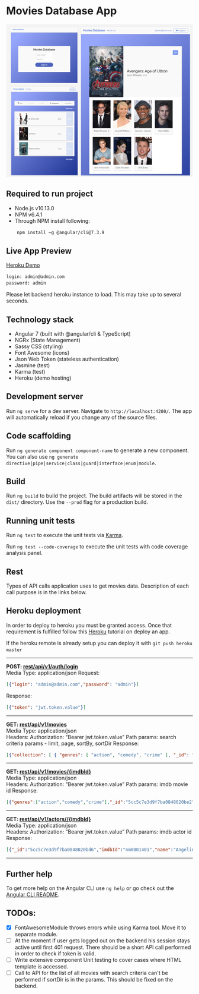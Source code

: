 # Movies Database App
![picture alt](./doc/moviesapp.png?raw=true "moviesapp")

## Required to run project
* Node.js v10.13.0
* NPM v6.4.1
* Through NPM install following:
```sh
	npm install –g @angular/cli@7.3.9
```


Live App Preview
----------------------------------------------------------

[Heroku Demo](https://movie-database-app.herokuapp.com/)
```sh
login: admin@admin.com
password: admin
```
Please let backend heroku instance to load. This may take up to several seconds.

## Technology stack
* Angular 7 (built with @angular/cli & TypeScript)
* NGRx (State Management)
* Sassy CSS (styling)
* Font Awesome (icons)
* Json Web Token (stateless authentication)
* Jasmine (test)
* Karma (test)
* Heroku (demo hosting)


## Development server

Run `ng serve` for a dev server. Navigate to `http://localhost:4200/`. The app will automatically reload if you change any of the source files.

## Code scaffolding

Run `ng generate component component-name` to generate a new component. You can also use `ng generate directive|pipe|service|class|guard|interface|enum|module`.

## Build

Run `ng build` to build the project. The build artifacts will be stored in the `dist/` directory. Use the `--prod` flag for a production build.

## Running unit tests

Run `ng test` to execute the unit tests via [Karma](https://karma-runner.github.io).

Run `ng test --code-coverage` to execute the unit tests with code coverage analysis panel.

## Rest
Types of API calls application uses to get movies data.
Description of each call purpose is in the links below.

## Heroku deployment
In order to deploy to heroku you must be granted access.
Once that requirement is fulfilled follow this [Heroku](https://devcenter.heroku.com/articles/git) tutorial on deploy an app.

If the heroku remote is already setup you can deploy it with `git push heroku master`
- - - -
__POST: [rest/api/v1/auth/login](https://marblejs.docs.apiary.io/#reference/authorization/login/authorize-user)__  
Media Type: application/json
Request:  
```json
[{"login": "admin@admin.com","password": "admin"}]
```
Response:  
```json
[{"token": "jwt.token.value"}]
```
- - - -
__GET: [rest/api/v1/movies](https://marblejs.docs.apiary.io/#reference/movies/movie-list/get-all-movies)__  
Media Type: application/json  
Headers: Authorization: “Bearer jwt.token.value”
Path params: search criteria params - limit, page, sortBy, sortDir
Response:  
```json
[{"collection": [ { "genres": [ "action", "comedy", "crime" ], "_id": "5cc5c7e3d9f7ba0848020be2", "imdbId": "tt0356910", "title": "Mr. & Mrs. Smith", "director": "Doug Liman", "year": 2005, "metascore": 55, "actors": [ { "imdbId": "nm0000093", "name": "Brad Pitt" }, { "imdbId": "nm0001401", "name": "Angelina Jolie" } ], "posterUrl": "https://marblejs-example.herokuapp.com/api/v1/assets/img/movies/tt0356910.jpg", "__v": 0 }, { "genres": [ "action", "adventure", "sci-fi" ], "_id": "5cc5c7e3d9f7ba0848020be5", "imdbId": "tt1228705", "title": "Iron Man 2", "director": "Jon Favreau", "year": 2010, "metascore": 57, "actors": [ { "imdbId": "nm0000375", "name": "Robert Downey Jr." }, { "imdbId": "nm0000569", "name": "Gwyneth Paltrow" } ], "posterUrl": "https://marblejs-example.herokuapp.com/api/v1/assets/img/movies/tt1228705.jpg", "__v": 0 }, { "genres": [ "action", "adventure", "crime" ], "_id": "5cc5c7e3d9f7ba0848020be3", "imdbId": "tt0988045", "title": "Sherlock Holmes", "director": "Guy Ritchie", "year": 2009, "metascore": 57, "actors": [ { "imdbId": "nm0000375", "name": "Robert Downey Jr." } ], "posterUrl": "https://marblejs-example.herokuapp.com/api/v1/assets/img/movies/tt0988045.jpg", "__v": 0 } ], "total": 11}]
```
- - - -
__GET: [rest/api/v1/movies/{imdbId}](https://marblejs.docs.apiary.io/reference/movies/movie/get-single-movie)__  
Media Type: application/json  
Headers: Authorization: “Bearer jwt.token.value”
Path params: imdb movie id
Response:  
```json
[{"genres":["action","comedy","crime"],"_id":"5cc5c7e3d9f7ba0848020be2","imdbId":"tt0356910","title":"Mr. & Mrs. Smith","director":"Doug Liman","year":2005,"metascore":55,"actors":[{"imdbId":"nm0000093","name":"Brad Pitt"},{"imdbId":"nm0001401","name":"Angelina Jolie"}],"posterUrl":"https://marblejs-example.herokuapp.com/api/v1/assets/img/movies/tt0356910.jpg","__v":0}]
```
- - - -
__GET: [rest/api/v1/actors//{imdbId}](https://marblejs.docs.apiary.io/reference/actors/actor/get-single-actor)__  
Media Type: application/json  
Headers: Authorization: “Bearer jwt.token.value”
Path params: imdb actor id
Response:  
```json
[{"_id":"5cc5c7e3d9f7ba0848020bd6","imdbId":"nm0001401","name":"Angelina Jolie","birthday":"Wed Jun 04 1975 00:00:00 GMT+0000 (Coordinated Universal Time)","country":"USA","gender":"female","photoUrl":"https://marblejs-example.herokuapp.com/api/v1/assets/img/actors/nm0001401.jpg","__v":0}]
```
- - - -

## Further help

To get more help on the Angular CLI use `ng help` or go check out the [Angular CLI README](https://github.com/angular/angular-cli/blob/master/README.md).


## TODOs:
- [x] FontAwesomeModule throws errors while using Karma tool. Move it to separate module.
- [ ] At the moment if user gets logged out on the backend his session stays active until first 401 request. There should be a short API call performed in order to check if token is valid.   
- [ ] Write extensive component Unit testing to cover cases where HTML template is accessed.
- [ ] Call to API for the list of all movies with search criteria can't be performed if sortDir is in the params. This should be fixed on the backend.
